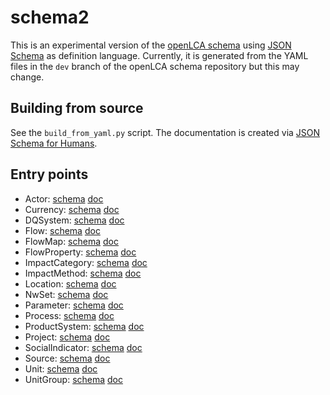 # schema2

This is an experimental version of the [openLCA
schema](https://github.com/GreenDelta/olca-schema) using [JSON
Schema](https://json-schema.org) as definition language. Currently, it is
generated from the YAML files in the `dev` branch of the openLCA schema
repository but this may change.

## Building from source

See the `build_from_yaml.py` script. The documentation is created via
[JSON Schema for Humans](https://github.com/coveooss/json-schema-for-humans).

## Entry points

* Actor: [schema](https://msrocka.github.io/schema2/Actor.schema.json) [doc](https://msrocka.github.io/schema2/html/Actor.schema.html)
* Currency: [schema](https://msrocka.github.io/schema2/Currency.schema.json) [doc](https://msrocka.github.io/schema2/html/Currency.schema.html)
* DQSystem: [schema](https://msrocka.github.io/schema2/DQSystem.schema.json) [doc](https://msrocka.github.io/schema2/html/DQSystem.schema.html)
* Flow: [schema](https://msrocka.github.io/schema2/Flow.schema.json) [doc](https://msrocka.github.io/schema2/html/Flow.schema.html)
* FlowMap: [schema](https://msrocka.github.io/schema2/FlowMap.schema.json) [doc](https://msrocka.github.io/schema2/html/FlowMap.schema.html)
* FlowProperty: [schema](https://msrocka.github.io/schema2/FlowProperty.schema.json) [doc](https://msrocka.github.io/schema2/html/FlowProperty.schema.html)
* ImpactCategory: [schema](https://msrocka.github.io/schema2/ImpactCategory.schema.json) [doc](https://msrocka.github.io/schema2/html/ImpactCategory.schema.html)
* ImpactMethod: [schema](https://msrocka.github.io/schema2/ImpactMethod.schema.json) [doc](https://msrocka.github.io/schema2/html/ImpactMethod.schema.html)
* Location: [schema](https://msrocka.github.io/schema2/Location.schema.json) [doc](https://msrocka.github.io/schema2/html/Location.schema.html)
* NwSet: [schema](https://msrocka.github.io/schema2/NwSet.schema.json) [doc](https://msrocka.github.io/schema2/html/NwSet.schema.html)
* Parameter: [schema](https://msrocka.github.io/schema2/Parameter.schema.json) [doc](https://msrocka.github.io/schema2/html/Parameter.schema.html)
* Process: [schema](https://msrocka.github.io/schema2/Process.schema.json) [doc](https://msrocka.github.io/schema2/html/Process.schema.html)
* ProductSystem: [schema](https://msrocka.github.io/schema2/ProductSystem.schema.json) [doc](https://msrocka.github.io/schema2/html/ProductSystem.schema.html)
* Project: [schema](https://msrocka.github.io/schema2/Project.schema.json) [doc](https://msrocka.github.io/schema2/html/Project.schema.html)
* SocialIndicator: [schema](https://msrocka.github.io/schema2/SocialIndicator.schema.json) [doc](https://msrocka.github.io/schema2/html/SocialIndicator.schema.html)
* Source: [schema](https://msrocka.github.io/schema2/Source.schema.json) [doc](https://msrocka.github.io/schema2/html/Source.schema.html)
* Unit: [schema](https://msrocka.github.io/schema2/Unit.schema.json) [doc](https://msrocka.github.io/schema2/html/Unit.schema.html)
* UnitGroup: [schema](https://msrocka.github.io/schema2/UnitGroup.schema.json) [doc](https://msrocka.github.io/schema2/html/UnitGroup.schema.html)
